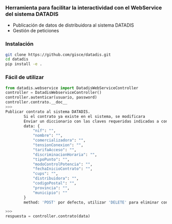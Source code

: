 ### Herramienta para facilitar la interactividad con el WebService del sistema DATADIS
- Publicación de datos de distribuidora al sistema DATADIS
- Gestión de peticiones

### Instalación
```bash
git clone https://github.com/gisce/datadis.git
cd datadis
pip install -e .
```

### Fácil de utilizar

```python
from datadis.webservice import DatadisWebServiceController
controller = DatadisWebserviceController()
controller.autenticar(usuario, password)
controller.contrato.__doc__
>>>
Publicar contrato al sistema DATADIS.
        Si el contrato ya existe en el sistema, se modificara
        Enviar un diccionario con las claves requeridas indicadas a continuacion
        data: {
            "nif": "",
            "nombre": "",
            "comercializadora": "",
            "tensionConexion": "",
            "tarifaAcceso": "",
            "discriminacionHoraria": "",
            "tipoPunto": "",
            "modoControlPotencia": "",
            "fechaInicioContrato": "",
            "cups": "",
            "distribuidora": "",
            "codigoPostal": "",
            "provincia": "",
            "municipio": ""
        }
        method: 'POST' por defecto, utilizar 'DELETE' para eliminar contrato

>>>
respuesta = controller.contrato(data)
```